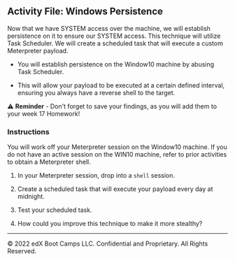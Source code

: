 ## Activity File: Windows Persistence

Now that we have SYSTEM access over the machine, we will establish persistence on it to ensure our SYSTEM access. This technique will utilize Task Scheduler. We will create a scheduled task that will execute a custom Meterpreter payload.

- You will establish persistence on the Window10 machine by abusing Task Scheduler. 

- This will allow your payload to be executed at a certain defined interval, ensuring you always have a reverse shell to the target.

⚠️ **Reminder** - Don't forget to save your findings, as you will add them to your week 17 Homework!


### Instructions

You will work off your Meterpreter session on the Window10 machine. If you do not have an active session on the WIN10 machine, refer to prior activities to obtain a Meterpreter shell.

1. In your Meterpreter session, drop into a `shell` session.

2. Create a scheduled task that will execute your payload every day at midnight.  

3. Test your scheduled task. 

4. How could you improve this technique to make it more stealthy?

---
© 2022 edX Boot Camps LLC. Confidential and Proprietary. All Rights Reserved.



